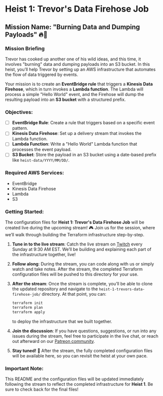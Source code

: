# Heist 1: Trevor's Data Firehose Job

## Mission Name: "Burning Data and Dumping Payloads" 🔥💾

### Mission Briefing

Trevor has cooked up another one of his wild ideas, and this time, it involves "burning" data and dumping payloads into an S3 bucket. In this heist, you’ll help Trevor by setting up an AWS infrastructure that automates the flow of data triggered by events.

Your mission is to create an **EventBridge rule** that triggers a **Kinesis Data Firehose**, which in turn invokes a **Lambda function**. The Lambda will process a simple "Hello World" event, and the Firehose will dump the resulting payload into an **S3 bucket** with a structured prefix.

### Objectives:

- [ ] **EventBridge Rule**: Create a rule that triggers based on a specific event pattern.
- [ ] **Kinesis Data Firehose**: Set up a delivery stream that invokes the Lambda function.
- [ ] **Lambda Function**: Write a "Hello World" Lambda function that processes the event payload.
- [ ] **S3 Bucket**: Store the payload in an S3 bucket using a date-based prefix like `heist-data/YYYY/MM/DD/`.

### Required AWS Services:
- EventBridge
- Kinesis Data Firehose
- Lambda
- S3

### Getting Started:

The configuration files for **Heist 1: Trevor's Data Firehose Job** will be created live during the upcoming stream! 🎮 Join us for the session, where we’ll walk through building the Terraform infrastructure step-by-step.

1. **Tune in to the live stream**: Catch the live stream on [Twitch](https://www.twitch.tv/giftedlane) every Sunday at 9:30 AM EST. We’ll be building and explaining each part of the infrastructure together, live!
   
2. **Follow along**: During the stream, you can code along with us or simply watch and take notes. After the stream, the completed Terraform configuration files will be pushed to this directory for your use.

3. **After the stream**: Once the stream is complete, you’ll be able to clone the updated repository and navigate to the `heist-1-trevors-data-firehose-job/` directory. At that point, you can:

   ```bash
   terraform init
   terraform plan
   terraform apply
   ```
   to deploy the infrastructure that we built together.

4. **Join the discussion**: If you have questions, suggestions, or run into any issues during the stream, feel free to participate in the live chat, or reach out afterward on our [Patreon community](https://www.patreon.com/GIFTEDLANE).

5. **Stay tuned!** 🎉 After the stream, the fully completed configuration files will be available here, so you can revisit the heist at your own pace.

### Important Note:

This README and the configuration files will be updated immediately following the stream to reflect the completed infrastructure for **Heist 1**. Be sure to check back for the final files!
